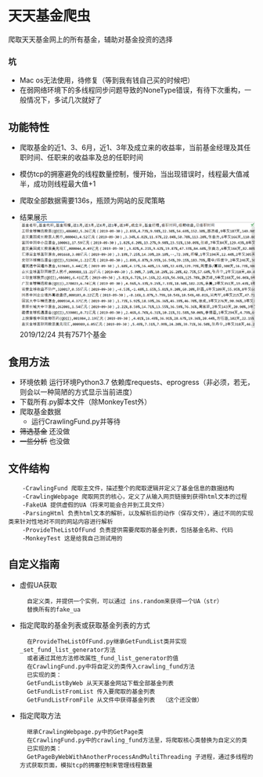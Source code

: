 # 天天基金爬虫
爬取天天基金网上的所有基金，辅助对基金投资的选择

### 坑
- Mac os无法使用，待修复（等到我有钱自己买的时候吧）
- 在弱网络环境下的多线程同步问题导致的NoneType错误，有待下次重构，一般情况下，多试几次就好了
        
## 功能特性
- 爬取基金的近1、3、6月，近1、3年及成立来的收益率，当前基金经理及其任职时间、任职来的收益率及总的任职时间
- 模仿tcp的拥塞避免的线程数量控制，慢开始，当出现错误时，线程最大值减半，成功则线程最大值+1
- 爬取全部数据需要136s，瓶颈为网站的反爬策略

- 结果展示
    ![Image text](./image/result-2.png)
    2019/12/24 共有7571个基金

## 食用方法
- 环境依赖
    运行环境Python3.7
    依赖库requests、eprogress（非必须，若无，则会以一种简陋的方式显示当前进度）
- 下载所有.py脚本文件（除MonkeyTest外）
- 爬取基金数据
    - 运行CrawlingFund.py并等待
- ~~筛选基金~~ 还没做
- ~~一些分析~~ 也没做

## 文件结构

        -CrawlingFund 爬取主文件，描述整个的爬取逻辑并定义了基金信息的数据结构
        -CrawlingWebpage 爬取网页的核心，定义了从输入网页链接到获得html文本的过程
        -FakeUA 提供虚假的UA（将来可能会合并到工具文件）
        -ParsingHtml 负责html文本的解析，以及解析后的动作（保存文件），通过不同的实现类来针对性地对不同的网站内容进行解析
        -ProvideTheListOfFund 负责提供需要爬取的基金列表，包括基金名称、代码
        -MonkeyTest 这是给我自己测试用的
        
## 自定义指南
- 虚假UA获取
        
        自定义类，并提供一个实例，可以通过 ins.random来获得一个UA（str）
        替换所有的fake_ua

- 指定爬取的基金列表或获取基金列表的方式

        在ProvideTheListOfFund.py继承GetFundList类并实现_set_fund_list_generator方法
        或者通过其他方法修改属性_fund_list_generator的值
        在CrawlingFund.py中将自定义的类传入crawling_fund方法
        已实现的类：
        GetFundListByWeb 从天天基金网站下载全部基金列表
        GetFundListFromList 传入要爬取的基金列表
        GetFundListFromFile 从文件中获得基金列表  （这个还没做）
        
- 指定爬取方法
        
        继承CrawlingWebpage.py中的GetPage类
        在CrawlingFund.py中的crawling_fund方法里，将爬取核心类替换为自定义的类
        已实现的类：
        GetPageByWebWithAnotherProcessAndMultiThreading 子进程，通过多线程的方式获取页面，模拟tcp的拥塞控制来管理线程数量
        
